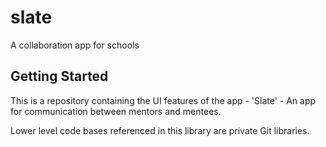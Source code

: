 # slate

A collaboration app for schools

## Getting Started

This is a repository containing the UI features of the app - 'Slate' - An app for communication between mentors and mentees.

Lower level code bases referenced in this library are private Git libraries.
